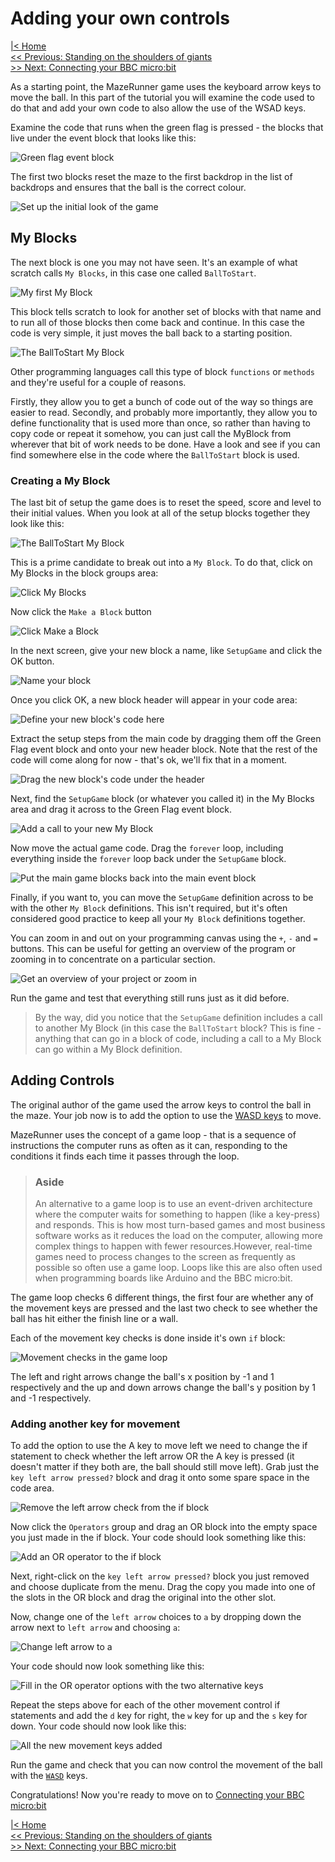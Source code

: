 # Adding your own controls

[|< Home](../README.md)  
[<< Previous: Standing on the shoulders of giants](./maze1.md)  
[>> Next: Connecting your BBC micro:bit](./maze3.md)

As a starting point, the MazeRunner game uses the keyboard arrow keys to move the ball. In this part of the tutorial you will examine the code used to do that and add your own code to also allow the use of the WSAD keys.

Examine the code that runs when the green flag is pressed - the blocks that live under the event block that looks like this:

![Green flag event block](./images/add-controls1.png)

The first two blocks reset the maze to the first backdrop in the list of backdrops and ensures that the ball is the correct colour.

![Set up the initial look of the game](./images/add-controls2.png)

## My Blocks

The next block is one you may not have seen. It's an example of what scratch calls `My Blocks`, in this case one called `BallToStart`.

![My first My Block](./images/add-controls3.png)

This block tells scratch to look for another set of blocks with that name and to run all of those blocks then come back and continue. In this case the code is very simple, it just moves the ball back to a starting position.

![The BallToStart My Block](./images/add-controls4.png)

Other programming languages call this type of block `functions` or `methods` and they're useful for a couple of reasons.

Firstly, they allow you to get a bunch of code out of the way so things are easier to read. Secondly, and probably more importantly, they allow you to define functionality that is used more than once, so rather than having to copy code or repeat it somehow, you can just call the MyBlock from wherever that bit of work needs to be done. Have a look and see if you can find somewhere else in the code where the `BallToStart` block is used.

### Creating a My Block

The last bit of setup the game does is to reset the speed, score and level to their initial values. When you look at all of the setup blocks together they look like this:

![The BallToStart My Block](./images/add-controls5.png)

This is a prime candidate to break out into a `My Block`. To do that, click on My Blocks in the block groups area:

![Click My Blocks](./images/add-controls6.png)

Now click the `Make a Block` button

![Click Make a Block](./images/add-controls7.png)

In the next screen, give your new block a name, like `SetupGame` and click the OK button.

![Name your block](./images/add-controls8.png)

Once you click OK, a new block header will appear in your code area:

![Define your new block's code here](./images/add-controls9.png)

Extract the setup steps from the main code by dragging them off the Green Flag event block and onto your new header block. Note that the rest of the code will come along for now - that's ok, we'll fix that in a moment.

![Drag the new block's code under the header](./images/add-controls10.png)

Next, find the `SetupGame` block (or whatever you called it) in the My Blocks area and drag it across to the Green Flag event block.

![Add a call to your new My Block](./images/add-controls11.png)

Now move the actual game code. Drag the `forever` loop, including everything inside the `forever` loop back under the `SetupGame` block.

![Put the main game blocks back into the main event block](./images/add-controls12.png)

Finally, if you want to, you can move the `SetupGame` definition across to be with the other `My Block` definitions. This isn't required, but it's often considered good practice to keep all your `My Block` definitions together.

You can zoom in and out on your programming canvas using the `+`,  `-` and `=` buttons. This can be useful for getting an overview of the program or zooming in to concentrate on a particular section.

![Get an overview of your project or zoom in](./images/add-controls19.png)

Run the game and test that everything still runs just as it did before.

>By the way, did you notice that the `SetupGame` definition includes a call to another My Block (in this case the `BallToStart` block? This is fine - anything that can go in a block of code, including a call to a My Block can go within a My Block definition.

## Adding Controls

The original author of the game used the arrow keys to control the ball in the maze. Your job now is to add the option to use the [WASD keys](https://en.m.wikipedia.org/wiki/Arrow_keys#WASD_keys) to move.

MazeRunner uses the concept of a game loop - that is a sequence of instructions the computer runs as often as it can, responding to the conditions it finds each time it passes through the loop.

> ### Aside
>
> An alternative to a game loop is to use an event-driven architecture where the computer waits for something to happen (like a key-press) and responds. This is how most turn-based games and most business software works as it reduces the load on the computer, allowing more complex things to happen with fewer resources.However, real-time games need to process changes to the screen as frequently as possible so often use a game loop. Loops like this are also often used when programming boards like Arduino and the BBC micro:bit.

The game loop checks 6 different things, the first four are whether any of the movement keys are pressed and the last two check to see whether the ball has hit either the finish line or a wall.

Each of the movement key checks is done inside it's own `if` block:

![Movement checks in the game loop](./images/add-controls13.png)

The left and right arrows change the ball's x position by -1 and 1 respectively and the up and down arrows change the ball's y position by 1 and -1 respectively.

### Adding another key for movement

To add the option to use the A key to move left we need to change the if statement to check whether the left arrow OR the A key is pressed (it doesn't matter if they both are, the ball should still move left). Grab just the `key left arrow pressed?` block and drag it onto some spare space in the code area.

![Remove the left arrow check from the if block](./images/add-controls14.png)

Now click the `Operators` group and drag an OR block into the empty space you just made in the if block. Your code should look something like this:

![Add an OR operator to the if block](./images/add-controls15.png)

Next, right-click on the `key left arrow pressed?` block you just removed and choose duplicate from the menu. Drag the copy you made into one of the slots in the OR block and drag the original into the other slot.

Now, change one of the `left arrow` choices to `a` by dropping down the arrow next to `left arrow` and choosing `a`:

![Change left arrow to a](./images/add-controls18.png)

Your code should now look something like this:

![Fill in the OR operator options with the two alternative keys](./images/add-controls16.png)

Repeat the steps above for each of the other movement control if statements and add the `d` key for right, the `w` key for up and the `s` key for down. Your code should now look like this:

![All the new movement keys added](./images/add-controls17.png)

Run the game and check that you can now control the movement of the ball with the [`WASD`](https://en.m.wikipedia.org/wiki/Arrow_keys#WASD_keys) keys.

Congratulations! Now you're ready to move on to [Connecting your BBC micro:bit](./maze3.md)

[|< Home](../README.md)  
[<< Previous: Standing on the shoulders of giants](./maze1.md)  
[>> Next: Connecting your BBC micro:bit](./maze3.md)
